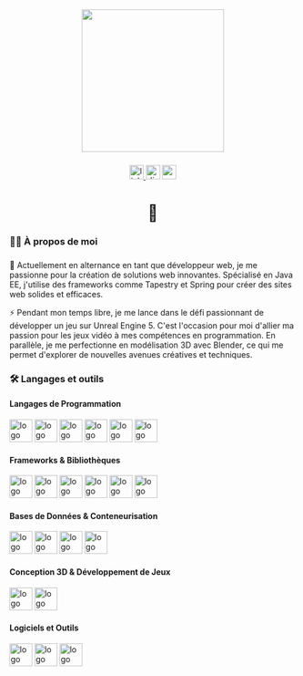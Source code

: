 <div align="center">
  <img height="250" src="https://media3.giphy.com/media/fwbzI2kV3Qrlpkh59e/giphy.gif?cid=6c09b952lpbvzpdgxcnw5bn7y9y2yqfzk4j80mnkod3dfe3o&ep=v1_stickers_related&rid=giphy.gif&ct=s"  />
</div>

###

<div align="center">
  <a href="https://www.linkedin.com/in/paul-debril-5a3a7122b/" target="_blank">
    <img src="https://img.shields.io/static/v1?message=LinkedIn&logo=linkedin&label=&color=0077B5&logoColor=white&labelColor=&style=for-the-badge" height="25" alt="linkedin logo"  />
  </a>
  <img href="" src="https://img.shields.io/static/v1?message=Discord&logo=discord&label=&color=7289DA&logoColor=white&labelColor=&style=for-the-badge" height="25" alt="discord logo"  />
  <a href="mailto:debril.paul@gmail.com" target="_blank">
    <img src="https://img.shields.io/static/v1?message=Gmail&logo=gmail&label=&color=D14836&logoColor=white&labelColor=&style=for-the-badge" height="25" alt="gmail logo"  />
  </a>
</div>

###

<h1 align="center">👋</h1>

###

<h3 align="left">👩‍💻 À propos de moi</h3>


###

<p align="left">
🔭 Actuellement en alternance en tant que développeur web, je me passionne pour la création de solutions web innovantes. Spécialisé en Java EE, j'utilise des frameworks comme Tapestry et Spring pour créer des sites web solides et efficaces.

⚡ Pendant mon temps libre, je me lance dans le défi passionnant de développer un jeu sur Unreal Engine 5. C'est l'occasion pour moi d'allier ma passion pour les jeux vidéo à mes compétences en programmation. En parallèle, je me perfectionne en modélisation 3D avec Blender, ce qui me permet d'explorer de nouvelles avenues créatives et techniques.

</p>

###

<h3 align="left">🛠 Langages et outils</h3>

<!-- Langages de programmation -->
<div align="left">
  <h4>Langages de Programmation</h4>
  <img src="https://cdn.jsdelivr.net/gh/devicons/devicon/icons/java/java-original.svg" height="40" alt="logo Java"  />
  <img src="https://cdn.jsdelivr.net/gh/devicons/devicon/icons/python/python-original.svg" height="40" alt="logo Python"  />
  <img src="https://cdn.jsdelivr.net/gh/devicons/devicon/icons/javascript/javascript-original.svg" height="40" alt="logo JavaScript"  />
  <img src="https://cdn.jsdelivr.net/gh/devicons/devicon/icons/typescript/typescript-original.svg" height="40" alt="logo TypeScript"  />
  <img src="https://cdn.jsdelivr.net/gh/devicons/devicon/icons/html5/html5-original.svg" height="40" alt="logo HTML5"  />
  <img src="https://cdn.jsdelivr.net/gh/devicons/devicon/icons/css3/css3-original.svg" height="40" alt="logo CSS3"  />
</div>

<!-- Frameworks, bibliothèques et runtime -->
<div align="left">
  <h4>Frameworks & Bibliothèques</h4>
  <img src="https://upload.wikimedia.org/wikipedia/commons/thumb/8/81/Jakarta_ee_logo_schooner_color_stacked_default.svg/1200px-Jakarta_ee_logo_schooner_color_stacked_default.svg.png" height="40" alt="logo Jakarta EE" />
  <img src="https://cdn.jsdelivr.net/gh/devicons/devicon/icons/spring/spring-original.svg" height="40" alt="logo Spring"  />
  <img src="https://cdn.jsdelivr.net/gh/devicons/devicon/icons/angularjs/angularjs-original.svg" height="40" alt="logo Angular"  />
  <img src="https://cdn.jsdelivr.net/gh/devicons/devicon/icons/vuejs/vuejs-original.svg" height="40" alt="logo VueJS"  />
  <img src="https://cdn.jsdelivr.net/gh/devicons/devicon/icons/nodejs/nodejs-original.svg" height="40" alt="logo Node.js"  />
  <img src="https://cdn.jsdelivr.net/gh/devicons/devicon/icons/bootstrap/bootstrap-original.svg" height="40" alt="logo Bootstrap"  />
</div>

<!-- Bases de données et Conteneurisation -->
<div align="left">
  <h4>Bases de Données & Conteneurisation</h4>
  <img src="https://cdn.jsdelivr.net/gh/devicons/devicon/icons/mongodb/mongodb-original.svg" height="40" alt="logo MongoDB"  />
  <img src="https://cdn.jsdelivr.net/gh/devicons/devicon/icons/mysql/mysql-original.svg" height="40" alt="logo MySQL"  />
  <img src="https://cdn.jsdelivr.net/gh/devicons/devicon/icons/postgresql/postgresql-original.svg" height="40" alt="logo PostgreSQL"  />
  <img src="https://cdn.jsdelivr.net/gh/devicons/devicon/icons/docker/docker-original.svg" height="40" alt="logo Docker"  />
</div>

<!-- Conception 3D & Développement de Jeux -->
<div align="left">
  <h4>Conception 3D & Développement de Jeux</h4>
  <img src="https://cdn.jsdelivr.net/gh/devicons/devicon/icons/blender/blender-original.svg" height="40" alt="logo Blender"  />
  <img src="https://skillicons.dev/icons?i=unreal" height="40" alt="logo Unreal Engine"  />
</div>

<!-- Logiciels et outils -->
<div align="left">
  <h4>Logiciels et Outils</h4>
  <img src="https://cdn.jsdelivr.net/gh/devicons/devicon/icons/figma/figma-original.svg" height="40" alt="logo Figma"  />
  <img src="https://cdn.jsdelivr.net/gh/devicons/devicon/icons/git/git-original.svg" height="40" alt="logo Git"  />
  <img src="https://cdn.jsdelivr.net/gh/devicons/devicon/icons/jira/jira-original.svg" height="40" alt="logo JIRA"  />
</div>

